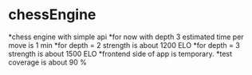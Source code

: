 # chessEngine
*chess engine with simple api 
*for now with depth 3 estimated time per move is 1 min
*for depth = 2 strength is about 1200 ELO
*for depth = 3 strength is about 1500 ELO
*frontend side of app is temporary.
*test coverage is about 90 %
